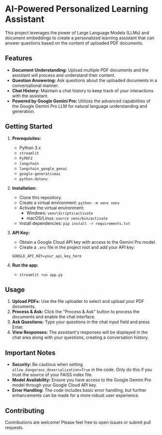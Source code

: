 # AI-Powered Personalized Learning Assistant

This project leverages the power of Large Language Models (LLMs) and document embeddings to create a personalized learning assistant that can answer questions based on the content of uploaded PDF documents.

## Features

*   **Document Understanding:**  Upload multiple PDF documents and the assistant will process and understand their content.
*   **Question Answering:**  Ask questions about the uploaded documents in a conversational manner.
*   **Chat History:**  Maintain a chat history to keep track of your interactions with the assistant.
*   **Powered by Google Gemini Pro:**  Utilizes the advanced capabilities of the Google Gemini Pro LLM for natural language understanding and generation.

## Getting Started

1.  **Prerequisites:**
    *   Python 3.x
    *   `streamlit`
    *   `PyPDF2`
    *   `langchain`
    *   `langchain_google_genai`
    *   `google-generativeai`
    *   `python-dotenv`

2.  **Installation:**
    *   Clone this repository.
    *   Create a virtual environment:  `python -m venv venv`
    *   Activate the virtual environment:
        *   Windows:  `venv\Scripts\activate`
        *   macOS/Linux:  `source venv/bin/activate`
    *   Install dependencies:  `pip install -r requirements.txt`

3.  **API Key:**
    *   Obtain a Google Cloud API key with access to the Gemini Pro model.
    *   Create a `.env` file in the project root and add your API key:

    ```
    GOOGLE_API_KEY=your_api_key_here
    ```

4.  **Run the app:**
    *   `streamlit run app.py`

## Usage

1.  **Upload PDFs:**  Use the file uploader to select and upload your PDF documents.
2.  **Process & Ask:**  Click the "Process & Ask" button to process the documents and enable the chat interface.
3.  **Ask Questions:**  Type your questions in the chat input field and press Enter.
4.  **View Responses:**  The assistant's responses will be displayed in the chat area along with your questions, creating a conversation history.

## Important Notes

*   **Security:**  Be cautious when setting `allow_dangerous_deserialization=True` in the code. Only do this if you trust the source of your FAISS index file.
*   **Model Availability:**  Ensure you have access to the Google Gemini Pro model through your Google Cloud API key.
*   **Error Handling:**  The code includes basic error handling, but further enhancements can be made for a more robust user experience.

## Contributing

Contributions are welcome! Please feel free to open issues or submit pull requests.
